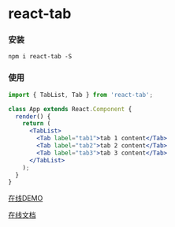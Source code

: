 # react-tab

### 安装

```shell
npm i react-tab -S
```

### 使用

```jsx
import { TabList, Tab } from 'react-tab';

class App extends React.Component {
  render() {
    return (
      <TabList>
        <Tab label="tab1">tab 1 content</Tab>
        <Tab label="tab2">tab 2 content</Tab>
        <Tab label="tab3">tab 3 content</Tab>
      </TabList>
    );
  }
}
```

[在线DEMO](https://codesandbox.io/s/9o0mm2476o)

[在线文档](https://vmo-fed.github.io/react-outside-handle/doc/#/react-outside-handle)
